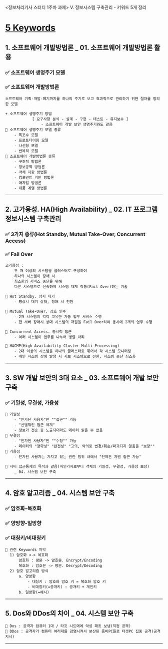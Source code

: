 <정보처리기사 스터디 1주차 과제>
V. 정보시스템 구축관리 - 키워드 5개 정리

# <u>5 Keywords</u>

## 1. 소프트웨어 개발방법론 \_ 01. 소프트웨어 개발방법론 활용

### ✅ 소프트웨어 생명주기 모델

### ✅ 소프트웨어 개발방법론

    소프트웨어 기획-개발-폐기까지를 하나의 주기로 보고 효과적으로 관리하기 위한 절차를 정의한 모델

    + 소프트웨어 생명주기 방법
    			[ 요구사항 분석 - 설계 - 구현 - 테스트 - 유지보수 ]
    				- 소프트웨어 개발 보안 생명주기와도 같음
    🔸 소프트웨어 생명주기 모델 종류
    	- 폭포수 모델
        - 프로토타이핑 모델
        - 나선형 모델
        - 반복적 모델
    🔸 소프트웨어 개발방법론 종류
    	- 구조적 방법론
        - 정보공학 방법론
        - 객체 지향 방법론
        - 컴포넌트 기반 방법론
        - 애자일 방법론
        - 제품 계열 방법론

<hr>

## 2. 고가용성. HA(High Availability) \_ 02. IT 프로그램 정보시스템 구축관리

### ✅ 3가지 종류(Hot Standby, Mutual Take-Over, Concurrent Access)

### ✅ Fail Over

    고가용성 :
        두 개 이상의 시스템을 클러스터로 구성하여
    	하나의 시스템이 장애 시
        최소한의 서비스 중단을 위해
        다른 시스템으로 신속하게 시스템 대체 작동(Fail Over)하는 기술

    🔸 Hot Standby. 상시 대기
    	- 평상시 대기 상태, 장애 시 전환

    🔸 Mutual Take-Over. 상호 인수
    	- 2개 시스템이 각각 고유한 가동 업무 서비스 수행
        - 한 서버 장애시 상대 시스템의 자원을 Fail Over하여 동시에 2개의 업무 수행

    🔸 Concurrent Access. 동시적 접근
    	- 여러 시스템이 업무를 나누어 병렬 처리

    🔸 HACMP(High Availability Cluster Multi-Processing)
    	- 2대 이상의 시스템을 하나의 클러스터로 묶어서 각 시스템 모니터링
        - 메인 시스템 장애 발생 시 서브 시스템으로 전환, 시스템 중단 최소화

<hr>

## 3. SW 개발 보안의 3대 요소 \_ 03. 소프트웨어 개발 보안 구축

### ✅ 기밀성, 무결성, 가용성

    🔸 기밀성
    	- "인가된 사용자"만 ""접근"" 가능
        - "선별적인 접근 체계"
        - 정보가 전송 중 노출되더라도 데이터 읽을 수 없음
    🔸 무결성
    	- "인가된 사용자"만 ""수정"" 가능
        - 데이터의 "정확성" "완전성" "고의, 악의로 변경/훼손/파괴되지 않음을 "보장""
    🔸 가용성
    	- 인가된 사용자는 가지고 있는 권한 범위 내에서 "언제든 자원 접근 가능"

    📍 서버 접근통제의 목적과 같음(비인가자로부터 객체의 기밀성, 무결성, 가용성 보장)
    	_ 04. 시스템 보안 구축

<hr>

## 4. 암호 알고리즘 \_ 04. 시스템 보안 구축

### ✅ 암호화-복호화

### ✅ 양방향-일방향

### ✅ 대칭키/비대칭키

    🔸 관련 Keywords 파악
      1) 암호화 <-> 복호화
          암호화 : 평문 -> 암호문. Encrypt/Encoding
          복호화 : 암호믄 -> 평문. Decrypt/Decoding
      2) 암호 알고리즘 방식
          a. 양방향
              - 대칭키 : 암호화 암호 키 = 복호화 암호 키
              - 비대칭키(=공개키) : 공개키 + 개인키
          b. 일방향(=해시)

<hr>

## 5. Dos와 DDos의 차이 \_ 04. 시스템 보안 구축

    🔸 Dos : 공격자 컴퓨터 1대 / 타깃 시트메에 악성 패킷 보냄(직접 공격)
    🔸 DDos : 공격자가 컴퓨터 여러대를 감염시켜서 분산된 좀비PC들로 타겟PC 집중 공격(공격 지시)

<hr>
